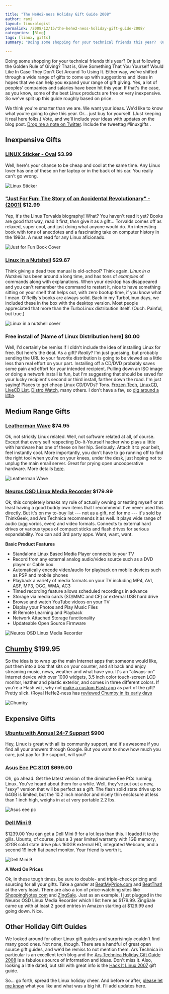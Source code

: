 ```yaml
---

title: "The HeHe2-ness Holiday Gift Guide 2008"
author: rami
layout: linuxologist 
permalink: /2008/12/15/the-hehe2-ness-holiday-gift-guide-2008/
categories: [Blog]
tags: [linux, gifts]
summary: "Doing some shopping for your technical friends this year?  Or just following the Golden Rule of Giving?  That is, Give Something That You Yourself Would Like In Case They Don't Get Around To Using It.  Either way, we've shifted through a wide range of gifts to come up with suggestions and ideas in hopes that we can help you expand your range of gift giving.  Yes, a lot of peoples' companies and salaries have been hit this year.  If that's the case, as you know, some of the best Linux products are free or very inexpensive.  So we've split up this guide roughly based on price."

---
```


Doing some shopping for your technical friends this year?  Or just following the Golden Rule of Giving?  That is, Give Something That You Yourself Would Like In Case They Don't Get Around To Using It.  Either way, we've shifted through a wide range of gifts to come up with suggestions and ideas in hopes that we can help you expand your range of gift giving.  Yes, a lot of peoples' companies and salaries have been hit this year.  If that's the case, as you know, some of the best Linux products are free or very inexpensive.  So we've split up this guide roughly based on price.

We think you're smarter than we are.  We want your ideas.  We'd like to know what you're going to give this year.  Or...  just buy for yourself.  (Just keeping it real here folks.)  Vote, and we'll include your ideas with updates on the blog post.  [Drop me a note on Twitter](http://www.twitter.com/jcasman). Include the tweettag #linuxgifts .

## Inexpensive Gifts

### [LINUX Sticker - Oval](http://bumperstickers.cafepress.com/item/linux-sticker-oval/8664187) $3.99

Well, here's your chance to be cheap and cool at the same time. Any Linux lover has one of these on her laptop or in the back of his car.  You really can't go wrong.

![Linux Sticker](/assets/images/content/blog/linux-sticker.jpg)

### ["Just For Fun: The Story of an Accidental Revolutionary" - (2001)](http://www.thinkgeek.com/books/nonfiction/38b2/) $12.99

Yep, it's the Linus Torvalds biography!  What?  You haven't read it yet?  Books are good that way, read it first, *then* give it as a gift...  Torvalds comes off as relaxed, super cool, and just doing what anyone would do.  An interesting book with tons of anecdotes and a fascinating take on computer history in the 1990s.  A must read for any Linux aficionado.

![Just for Fun Book Cover](/assets/images/content/blog/just-for-fun.jpg)

### [Linux in a Nutshell](http://oreilly.com/catalog/9780596009304/) $29.67

Think giving a dead tree manual is old-school?  Think again.  *Linux in a Nutshell* has been around a long time, and has tons of *examples* of commands along with explanations.  When your desktop has disappeared and you can't remember the command to restart it, nice to have something sitting on your shelf that helps out, with zero bootup time, if you know what I mean.  O'Reilly's books are always solid.  Back in my TurboLinux days, we included these in the box with the desktop version.  Most people appreciated that more than the TurboLinux distribution itself.  (Ouch.  Painful, but true.)

![Linux in a nutshell cover](/assets/images/content/blog/linux-in-a-nutshell.jpg)

### Free install of [Name of Linux Distribution here] $0.00  

Well, I'd certainly be remiss if I didn't include the idea of installing Linux for free.  But here's the deal.  As a gift?  *Really*?  I'm just guessing, but probably sending the URL to your favorite distribution is going to be viewed as a little less than real effort on your part.  Installing off a CD/DVD probably saves some pain and effort for your intended recipient.  Pulling down an ISO image or doing a network install is fun, but I'm suggesting that should be saved for your lucky recipient's second or third install, farther down the road.  I'm just saying!  Places to get cheap Linux CD/DVDs?  Tons.  [Frozen Tech](http://www.frozentech.com/), [LinuxCD](http://www.linuxcd.org/), [LiveCD List](http://www.livecdlist.com/), [Distro Watch](http://distrowatch.com/), many others.  I don't have a fav, so [dig around a little](http://en.wikipedia.org/wiki/Comparison\_of\_Linux\_Live\_CDs).

## Medium Range Gifts

### [Leatherman Wave](http://www.llbean.com/webapp/wcs/stores/servlet/CategoryDisplay?storeId=1&catalogId=1&langId=-1&categoryId=40289&productId=669325&qs=5686472-Google\_Product\_Submit) $74.95

Ok, not strickly Linux related.  Well, not software related at all, of course.  Except that every self respecting Do-It-Yourself hacker who plays a little with hardware has one of these on her hip.  Seriously.  Attach it to your belt, feel instantly cool.  More importantly, you don't have to go running off to find the right tool when you're on your knees, under the desk, just hoping not to unplug the main email server.  Great for prying open uncooperative hardware.  More details [here](http://www.leatherman.com/multi-tools/25th-anniversary/wave.aspx).

![Leatherman Wave](/assets/images/content/blog/leatherman-wave.png)

### [Neuros OSD Linux Media Recorder](http://www.thinkgeek.com/computing/drives/8af5/) $179.99
Ok, this completely breaks my rule of actually owning or testing myself or at least having a good buddy own items that I recommend.  I've never used this directly.  But it's on my to-buy list --- not as a gift, no! for me --- it's sold by  ThinkGeek, and Ars Technica recommends it as well.  It plays wide range of audio (ogg vorbis, even) and video formats.  Connects to external hard drives or various types of compact sticks and flash drives for serious expandability.  You can add 3rd party apps.  Want, want, want.

**Basic Product Features**

* Standalone Linux Based Media Player connects to your TV
* Record from any external analog audio/video source such as a DVD player or Cable box
* Automatically encode video/audio for playback on mobile devices such as PSP and mobile phones
* Playback a variety of media formats on your TV including MP4, AVI, ASF, MP3, OGG, WMA, AC3
* Timed recording feature allows scheduled recordings in advance
* Storage via media cards (SD/MMC and CF) or external USB hard drive
* Browse and watch YouTube videos on your TV
* Display your Photos and Play Music Files
* IR Remote Learning and Playback
* Network Attached Storage functionality
* Updateable Open Source Firmware 

![Neuros OSD Linux Media Recorder](/assets/images/content/blog/neuros_osd_black.jpg)

## [Chumby]() $199.95  

So the idea is to wrap up the main Internet apps that someone would like, put them into a box that sits on your counter, and sit back and enjoy streaming music, news, weather and what have you.  It's an "always-on" Internet device with over 1000 widgets, 3.5 inch color touch-screen LCD monitor, leather and plastic exterior, and comes in three different colors.  If you're a Flash wiz, why not [make a custom Flash app](http://www.chumby.com/developers/flash) as part of the gift?  Pretty slick. (Royal HeHe2-ness has [reviewed Chumby in its early days](/2007/11/06/chumby-the-newest-gadget-on-my-wishlist)

![Chumby](/assets/images/content/blog/chlatte_front.jpg)

## Expensive Gifts

### [Ubuntu with Annual 24-7 Support](http://www.ubuntu.com/support/paid) $900  

Hey, Linux is great with all its community support, and it's awesome if you find all your answers through Google.  But you want to show how much you care, just pay for the support, will you?

### [Asus Eee PC S101](http://eeepc.asus.com/global/products101.html) $699.00

Oh, go ahead.  Get the latest version of the diminutive Eee PCs running Linux.  You've heard about them for a while.  Well, they've put out a new, "sexy" version that will be perfect as a gift.  The flash solid state drive up to 64GB is limited, but the 10.2 inch monitor and nicely thin enclosure at less than 1 inch high, weighs in at at very portable 2.2 lbs.

![Asus eee pc](/assets/images/content/blog/eee-pc-holiday.jpg)

### [Dell Mini 9]() 

$1239.00  You can get a Dell Mini 9 for a lot less than this.  I loaded it to the gills.  Ubuntu, of course, plus a 3 year limited warranty with 1GB memory, 32GB solid state drive plus 160GB external HD, integrated Webcam, and a second 19 inch flat panel monitor.  Your friend is worth it.

![Dell Mini 9](/assets/images/content/blog/inspn_mini_9_black_sunset.jpg)

**A Word On Prices**

Ok, in these tough times, be sure to double- and triple-check pricing and sourcing for all your gifts.  Take a gander at [BeatMyPrice.com](http://www.beatmyprice.com/) and [BeatThat!](http://beatthat.com) at the very least.  There are also a ton of price-watching sites like [ShoppingNotes.com](http://shoppingnotes.com) and [ZingSale](http:/zingsale.com).  Just as an example, I just plugged in the Neuros OSD Linux Media Recorder which I list here as $179.99\.  ZingSale came up with at least 2 good entries in Amazon starting at $129.99 and going down.  Nice.

## Other Holiday Gift Guides

We looked around for other Linux gift guides and surprisingly couldn't find many good ones.  Not none, though.  There are a handful of great open source gift guides, and we'd be remiss to not mention them.  Ars Technica in particular is an excellent tech blog and the [Ars Technica Holiday Gift Guide 2008](http://arstechnica.com/guides/buyer/holiday-gift-guide-2008.ars/13) is a fabulous source of information and ideas.  Don't miss it.  Also, looking a little dated, but still with great info is the [Hack It Linux 2007](http://www.hackitlinux.com/50226711/what\_christmas\_gift\_to\_give\_to\_a\_linux\_geek.php) gift guide.

So... go forth, spread the Linux holiday cheer.  And before or after, [please let me know](http://twitter.com/jcasman) what you like and what was a big hit.  I'll add updates here.

